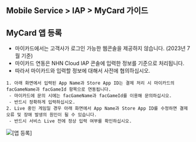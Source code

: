 ## Mobile Service > IAP > MyCard 가이드

## MyCard 앱 등록

- 마이카드에서는 고객사가 로그인 가능한 웹콘솔을 제공하지 않습니다. (2023년 7월 기준)
- 마이카드 연동은 NHN Cloud IAP 콘솔에 입력한 정보를 기준으로 처리됩니다.
- 따라서 마이카드와 입력할 정보에 대해서 사전에 협의하십시오.
```
1. 아래 화면에서 입력된 App Name과 Store App ID는 결제 처리 시 마이카드의 facGameName과 facGameId 항목으로 연동됩니다.
 - 마이카드에 문의 시에는 facGameName과 facGameId를 이용해 문의하십시오.
 - 반드시 정확하게 입력하십시오.
2. Live 중인 게임일 경우 아래 화면에서 App Name과 Store App ID를 수정하면 결제 오류 및 장애 발생의 원인이 될 수 있습니다.
 - 반드시 서비스 Live 전에 정상 입력 여부를 확인하십시오.  
```
![[앱 등록]](http://static.toastoven.net/prod_iap/iap-console-new-app.png)